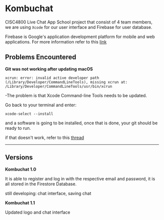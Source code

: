 # Kombuchat 
CISC4800 Live Chat App
School project that consist of 4 team members, we are using `Xcode` for our user interface and Firebase for user database.

Firebase is Google's application development platform for mobile and web applications. For more information refer to this [link](https://firebase.google.com/)

## Problems Encountered
**Git was not working after updating macOS**

`xcrun: error: invalid active developer path (/Library/Developer/CommandLineTools), missing xcrun at: /Library/Developer/CommandLineTools/usr/bin/xcrun`

-The problem is that Xcode Command-line Tools needs to be updated.

Go back to your terminal and enter:

`xcode-select --install`

and a software is going to be installed, once that is done, your git should be ready to run.

if that doesn't work, refer to this [thread](https://stackoverflow.com/questions/52522565/git-is-not-working-after-macos-update-xcrun-error-invalid-active-developer-pa)
****

## Versions

**Kombuchat 1.0**

It is able to register and log in with the respective email and password, it is all stored in the Firestore Database.

still developing:
chat interface, saving chat

**Kombuchat 1.1**

Updated logo and chat interface
